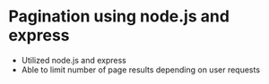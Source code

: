 # Pagination using node.js and express

- Utilized node.js and express
- Able to limit number of page results depending on user requests
